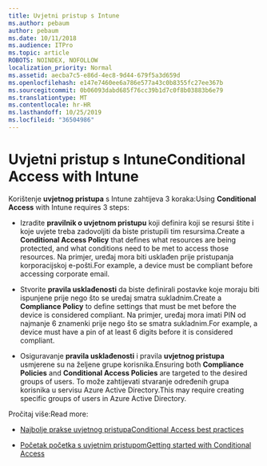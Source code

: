 ```yaml
---
title: Uvjetni pristup s Intune
ms.author: pebaum
author: pebaum
ms.date: 10/11/2018
ms.audience: ITPro
ms.topic: article
ROBOTS: NOINDEX, NOFOLLOW
localization_priority: Normal
ms.assetid: aecba7c5-e86d-4ec8-9d44-679f5a3d659d
ms.openlocfilehash: e147e7460ee6a786e577a43c0b8355fc27ee367b
ms.sourcegitcommit: 0b06093dabd685f76cc39b1d7c0f8b03883b6e79
ms.translationtype: MT
ms.contentlocale: hr-HR
ms.lasthandoff: 10/25/2019
ms.locfileid: "36504986"
---
```

# <a name="conditional-access-with-intune"></a><span data-ttu-id="d9a00-102">Uvjetni pristup s Intune</span><span class="sxs-lookup"><span data-stu-id="d9a00-102">Conditional Access with Intune</span></span>

<span data-ttu-id="d9a00-103">Korištenje **uvjetnog pristupa** s Intune zahtijeva 3 koraka:</span><span class="sxs-lookup"><span data-stu-id="d9a00-103">Using **Conditional Access** with Intune requires 3 steps:</span></span> 
  
- <span data-ttu-id="d9a00-104">Izradite **pravilnik o uvjetnom pristupu** koji definira koji se resursi štite i koje uvjete treba zadovoljiti da biste pristupili tim resursima.</span><span class="sxs-lookup"><span data-stu-id="d9a00-104">Create a **Conditional Access Policy** that defines what resources are being protected, and what conditions need to be met to access those resources.</span></span> <span data-ttu-id="d9a00-105">Na primjer, uređaj mora biti usklađen prije pristupanja korporacijskoj e-pošti.</span><span class="sxs-lookup"><span data-stu-id="d9a00-105">For example, a device must be compliant before accessing corporate email.</span></span> 
    
- <span data-ttu-id="d9a00-106">Stvorite **pravila usklađenosti** da biste definirali postavke koje moraju biti ispunjene prije nego što se uređaj smatra sukladnim.</span><span class="sxs-lookup"><span data-stu-id="d9a00-106">Create a **Compliance Policy** to define settings that must be met before the device is considered compliant.</span></span> <span data-ttu-id="d9a00-107">Na primjer, uređaj mora imati PIN od najmanje 6 znamenki prije nego što se smatra sukladnim.</span><span class="sxs-lookup"><span data-stu-id="d9a00-107">For example, a device must have a pin of at least 6 digits before it is considered compliant.</span></span> 
    
- <span data-ttu-id="d9a00-108">Osiguravanje **pravila usklađenosti** i pravila **uvjetnog pristupa** usmjerene su na željene grupe korisnika.</span><span class="sxs-lookup"><span data-stu-id="d9a00-108">Ensuring both **Compliance Policies** and **Conditional Access Policies** are targeted to the desired groups of users.</span></span> <span data-ttu-id="d9a00-109">To može zahtijevati stvaranje određenih grupa korisnika u servisu Azure Active Directory.</span><span class="sxs-lookup"><span data-stu-id="d9a00-109">This may require creating specific groups of users in Azure Active Directory.</span></span> 
    
<span data-ttu-id="d9a00-110">Pročitaj više:</span><span class="sxs-lookup"><span data-stu-id="d9a00-110">Read more:</span></span>
  
- [<span data-ttu-id="d9a00-111">Najbolje prakse uvjetnog pristupa</span><span class="sxs-lookup"><span data-stu-id="d9a00-111">Conditional Access best practices</span></span>](https://docs.microsoft.com/azure/active-directory/conditional-access/best-practices)
    
- [<span data-ttu-id="d9a00-112">Početak početka s uvjetnim pristupom</span><span class="sxs-lookup"><span data-stu-id="d9a00-112">Getting started with Conditional Access </span></span>](https://docs.microsoft.com/azure/active-directory/active-directory-conditional-access-azure-portal-get-started)
    

